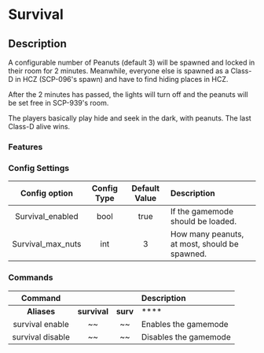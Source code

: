 Survival
======
## Description
A configurable number of Peanuts (default 3) will be spawned and locked in their room for 2 minutes.
Meanwhile, everyone else is spawned as a Class-D in HCZ (SCP-096's spawn) and have to find hiding places in HCZ.

After the 2 minutes has passed, the lights will turn off and the peanuts will be set free in SCP-939's room.

The players basically play hide and seek in the dark, with peanuts.
The last Class-D alive wins.

### Features


### Config Settings
Config option | Config Type | Default Value | Description
:---: | :---: | :---: | :------
Survival_enabled | bool | true | If the gamemode should be loaded.
Survival_max_nuts | int | 3 | How many peanuts, at most, should be spawned.

### Commands
  Command |  |  | Description
:---: | :---: | :---: | :------
**Aliases** | **survival** | **surv** | ****
survival enable | ~~ | ~~ | Enables the gamemode
survival disable | ~~ | ~~ | Disables the gamemode
